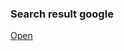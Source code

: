 <h3>Search result google</h3>

<a href="https://yoga1234.github.io/google-homepage-2/" target="_blank">Open</a>